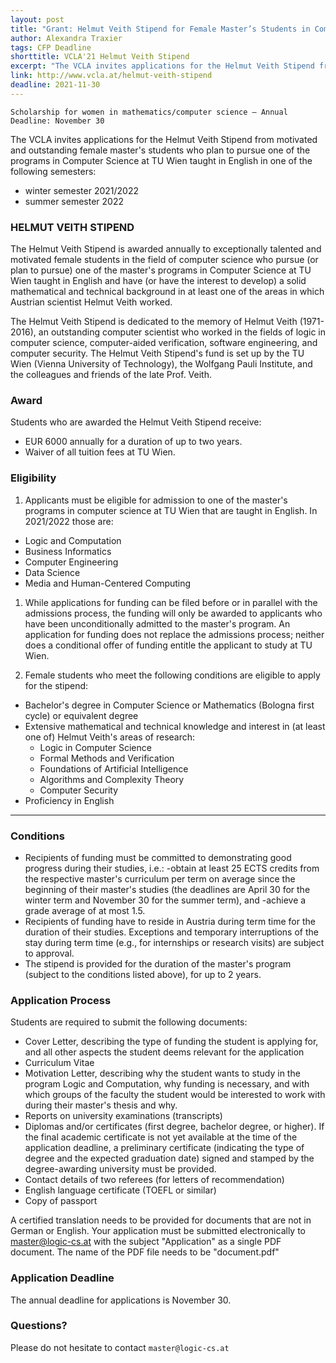 ```yaml
---
layout: post
title: "Grant: Helmut Veith Stipend for Female Master’s Students in Computer Science"
author: Alexandra Traxier
tags: CFP Deadline 
shorttitle: VCLA'21 Helmut Veith Stipend
excerpt: "The VCLA invites applications for the Helmut Veith Stipend from motivated and outstanding female master's students who plan to pursue one of the programs in Computer Science at TU Wien taught in English in one of the following semesters: winter semester 2021/2022, summer semester 2022."
link: http://www.vcla.at/helmut-veith-stipend 
deadline: 2021-11-30
---
```


    Scholarship for women in mathematics/computer science – Annual Deadline: November 30

 
The VCLA invites applications for the Helmut Veith Stipend from motivated and outstanding female master's students who plan to pursue one of the programs in Computer Science at TU Wien taught in English in one of the following semesters:

- winter semester 2021/2022
- summer semester 2022

### HELMUT VEITH STIPEND

The Helmut Veith Stipend is awarded annually to exceptionally talented and motivated female students in the field of computer science who pursue (or plan to pursue) one of the master's programs in Computer Science at TU Wien taught in English and have (or have the interest to develop) a solid mathematical and technical background in at least one of the areas in which Austrian scientist Helmut Veith worked. 

The Helmut Veith Stipend is dedicated to the memory of Helmut Veith (1971-2016), an outstanding computer scientist who worked in the fields of logic in computer science, computer-aided verification, software engineering, and computer security. The Helmut Veith Stipend's fund is set up by the TU Wien (Vienna University of Technology), the Wolfgang Pauli Institute, and the colleagues and friends of the late Prof. Veith.

### Award

Students who are awarded the Helmut Veith Stipend receive:

- EUR 6000 annually for a duration of up to two years.
- Waiver of all tuition fees at TU Wien.

### Eligibility

1. Applicants must be eligible for admission to one of the master's programs in computer science at TU Wien that are taught in English. In 2021/2022 those are:  

  - Logic and Computation
  - Business Informatics
  - Computer Engineering
  - Data Science
  - Media and Human-Centered Computing

1. While applications for funding can be filed before or in parallel with the admissions process, the funding will only be awarded to applicants who have been unconditionally admitted to the master's program. An application for funding does not replace the admissions process; neither does a conditional offer of funding entitle the applicant to study at TU Wien.

1. Female students who meet the following conditions are eligible to apply for the stipend:  

  - Bachelor's degree in Computer Science or Mathematics (Bologna first cycle) or equivalent degree
  - Extensive mathematical and technical knowledge and interest in (at least one of) Helmut Veith's areas of research:  
    - Logic in Computer Science
    - Formal Methods and Verification
    - Foundations of Artificial Intelligence
    - Algorithms and Complexity Theory
    - Computer Security
  - Proficiency in English

-------------------------------------------------------------
### Conditions

- Recipients of funding must be committed to demonstrating good progress during their studies, i.e.:
-obtain at least 25 ECTS credits from the respective master's curriculum per term on average since the beginning of their master's studies (the deadlines are April 30 for the winter term and November 30 for the summer term), and
-achieve a grade average of at most 1.5.
- Recipients of funding have to reside in Austria during term time for the duration of their studies. Exceptions and temporary interruptions of the stay during term time (e.g., for internships or research visits) are subject to approval.
- The stipend is provided for the duration of the master's program (subject to the conditions listed above), for up to 2 years.

### Application Process

Students are required to submit the following documents:
- Cover Letter, describing the type of funding the student is applying for, and all other aspects the student deems relevant for the application
- Curriculum Vitae
- Motivation Letter, describing why the student wants to study in the program Logic and Computation, why funding is necessary, and with which groups of the faculty the student would be interested to work with during their master's thesis and why.
- Reports on university examinations (transcripts)
- Diplomas and/or certificates (first degree, bachelor degree, or higher). If the final academic certificate is not yet available at the time of the application deadline, a preliminary certificate (indicating the type of degree and the expected graduation date) signed and stamped by the degree-awarding university must be provided.
- Contact details of two referees (for letters of recommendation)
- English language certificate (TOEFL or similar)
- Copy of passport

A certified translation needs to be provided for documents that are not in German or English. Your application must be submitted electronically to master@logic-cs.at with the subject "Application" as a single PDF document. The name of the PDF file needs to be "document.pdf"

### Application Deadline

The annual deadline for applications is November 30.

### Questions?

Please do not hesitate to contact `master@logic-cs.at`
